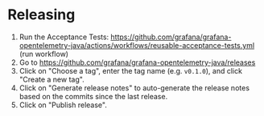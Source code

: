 # Releasing

1. Run the Acceptance Tests: https://github.com/grafana/grafana-opentelemetry-java/actions/workflows/reusable-acceptance-tests.yml (run workflow)
2. Go to <https://github.com/grafana/grafana-opentelemetry-java/releases>
3. Click on "Choose a tag", enter the tag name (e.g. `v0.1.0`), and click "Create a new tag".
4. Click on "Generate release notes" to auto-generate the release notes based on the commits since the last release.
5. Click on "Publish release".

